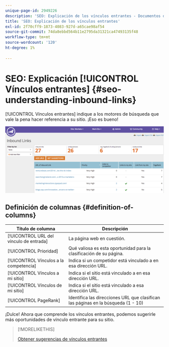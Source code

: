```yaml
---
unique-page-id: 2949226
description: 'SEO: Explicación de los vínculos entrantes - Documentos de Marketo: documentación del producto'
title: 'SEO: Explicación de los vínculos entrantes'
exl-id: 2f70cff9-1873-4083-927d-a65cae98af54
source-git-commit: 74da8ebbd564b11e2795da31321ca47493135f48
workflow-type: tm+mt
source-wordcount: '120'
ht-degree: 1%

---
```


# SEO: Explicación [!UICONTROL Vínculos entrantes] {#seo-understanding-inbound-links}

[!UICONTROL Vínculos entrantes] indique a los motores de búsqueda que vale la pena hacer referencia a su sitio. ¡Eso es bueno!

![](assets/image2014-9-18-13-3a18-3a10.png)

## Definición de columnas {#definition-of-columns}

| Título de columna | Descripción |
|---|---|
| [!UICONTROL URL del vínculo de entrada] | La página web en cuestión. |
| [!UICONTROL Prioridad] | Qué valiosa es esta oportunidad para la clasificación de su página. |
| [!UICONTROL Vínculos a la competencia] | Indica si un competidor está vinculado a en esa dirección URL. |
| [!UICONTROL Vínculos a mi sitio] | Indica si el sitio está vinculado a en esa dirección URL. |
| [!UICONTROL Vínculos de mi sitio] | Indica si el sitio está vinculado a esa dirección URL. |
| [!UICONTROL PageRank] | Identifica las direcciones URL que clasifican las páginas en la búsqueda (1 - 10) |

¡Dulce! Ahora que comprende los vínculos entrantes, podemos sugerirle más oportunidades de vínculo entrante para su sitio.

>[!MORELIKETHIS]
>
>[Obtener sugerencias de vínculos entrantes](/help/marketo/product-docs/additional-apps/seo/inbound-links/seo-get-inbound-link-suggestions.md)

